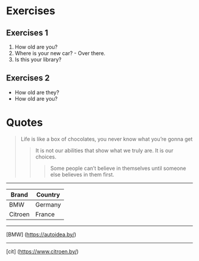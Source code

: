 <!---

Hi Ilya
-->
# Exercises 
## Exercises 1
1. How old are you?
2. Where is your new car? - Over there.
3. Is this your library?
## Exercises 2
* How old are they?
* How old are you?
# Quotes
> Life is like a box of chocolates, you never know what you’re gonna get 
>> It is not our abilities that show what we truly are. It is our choices.
>>> Some people can’t believe in themselves until someone else believes in them first.
***
|Brand  | Country|
|------ | -------|
|BMW    | Germany|
|Citroen| France |
---
[BMW] (https://autoidea.by/)
***
[cit] (https://www.citroen.by/)
